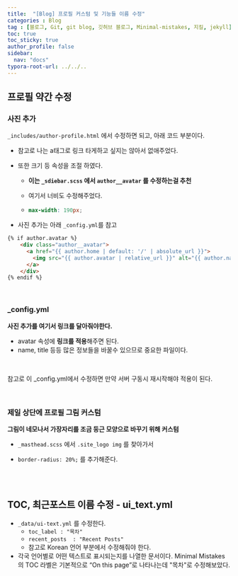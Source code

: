```yaml
---
title:  "[Blog] 프로필 커스텀 및 기능들 이름 수정"
categories : Blog
tag : [블로그, Git, git blog, 깃허브 블로그, Minimal-mistakes, 지킬, jekyll]
toc: true
toc_sticky: true
author_profile: false
sidebar:
  nav: "docs"
typora-root-url: ../../..
---
```




## 프로필 약간 수정

### 사진 추가

`_includes/author-profile.html` 에서 수정하면 되고, 아래 코드 부분이다.

* 참고로 나는 a태그로 링크 타게하고 싶지는 않아서 없애주었다.

* 또한 크기 등 속성을 조절 하였다.
  * **이는 `_sdiebar.scss` 에서 `author__avatar` 를 수정하는걸 추천**
  
  * 여기서 너비도 수정해주었다.
  
  * ```scss
    max-width: 190px;
    ```
  
* 사진 추가는 아래 `_config.yml`를 참고

```html
{% if author.avatar %}
    <div class="author__avatar">
      <a href="{{ author.home | default: '/' | absolute_url }}">
        <img src="{{ author.avatar | relative_url }}" alt="{{ author.name }}" itemprop="image" class="u-photo">
      </a>
    </div>
{% endif %}
```

<br>

### _config.yml

**사진 추가를 여기서 링크를 달아줘야한다.**

* avatar 속성에 **링크를 적용**해주면 된다.
* name, title 등등 많은 정보들을 바꿀수 있으므로 중요한 파일이다.

<br>

참고로 이 _config.yml에서 수정하면 만약 서버 구동시 재시작해야 적용이 된다.

<br>

### 제일 상단에 프로필 그림 커스텀

**그림이 네모나서 가장자리를 조금 둥근 모양으로 바꾸기 위해 커스텀**

* `_masthead.scss` 에서 `.site_logo img` 를 찾아가서 

* `border-radius: 20%;` 를 추가해준다.

<br><br>

## TOC, 최근포스트 이름 수정 - ui_text.yml

* `_data/ui-text.yml` 를 수정한다.
  * `toc_label : "목차"`
  * `recent_posts  : "Recent Posts"`
  * 참고로 Korean 언어 부분에서 수정해줘야 한다.
* 각국 언어별로 어떤 텍스트로 표시되는지를 나열한 문서이다. Minimal Mistakes의 TOC 라벨은 기본적으로 “On this page”로 나타나는데 "목차"로 수정해보았다. 
